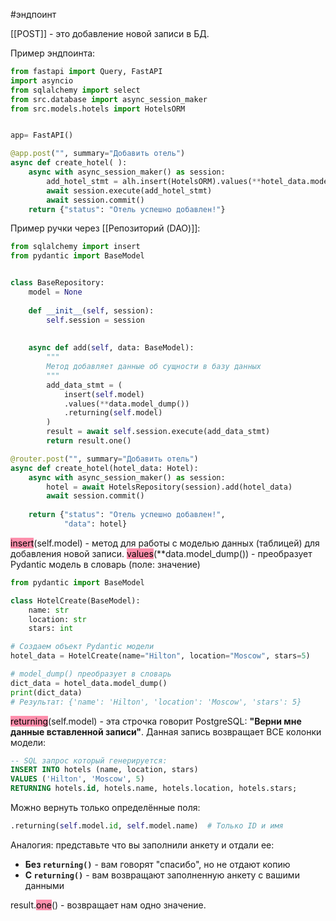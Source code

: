 #эндпоинт

[[POST]] - это добавление новой записи в БД.

Пример эндпоинта:
```python
from fastapi import Query, FastAPI
import asyncio
from sqlalchemy import select
from src.database import async_session_maker
from src.models.hotels import HotelsORM


app= FastAPI()

@app.post("", summary="Добавить отель")  
async def create_hotel( ):  
    async with async_session_maker() as session:  
        add_hotel_stmt = alh.insert(HotelsORM).values(**hotel_data.model_dump())
        await session.execute(add_hotel_stmt)  
        await session.commit() 
    return {"status": "Отель успешно добавлен!"}
```

Пример ручки через [[Репозиторий (DAO)]]:
```python
from sqlalchemy import insert  
from pydantic import BaseModel


class BaseRepository:  
    model = None  
  
    def __init__(self, session):  
        self.session = session  
        
        
    async def add(self, data: BaseModel):  
        """  
		Метод добавляет данные об сущности в базу данных
	    """        
	    add_data_stmt = (  
            insert(self.model)  
            .values(**data.model_dump())  
            .returning(self.model)  
        )  
        result = await self.session.execute(add_data_stmt)  
        return result.one()

@router.post("", summary="Добавить отель")  
async def create_hotel(hotel_data: Hotel):  
    async with async_session_maker() as session:  
        hotel = await HotelsRepository(session).add(hotel_data)  
        await session.commit()  
  
    return {"status": "Отель успешно добавлен!",  
            "data": hotel}
```

<mark style="background: #FF5582A6;">insert</mark>(self.model) - метод для работы с моделью данных (таблицей) для добавления новой записи.
<mark style="background: #FF5582A6;">values</mark>(**data.model_dump()) - преобразует Pydantic модель в словарь (поле: значение)
```python
from pydantic import BaseModel

class HotelCreate(BaseModel):
    name: str
    location: str
    stars: int

# Создаем объект Pydantic модели
hotel_data = HotelCreate(name="Hilton", location="Moscow", stars=5)

# model_dump() преобразует в словарь
dict_data = hotel_data.model_dump()
print(dict_data)
# Результат: {'name': 'Hilton', 'location': 'Moscow', 'stars': 5}
```
<mark style="background: #FF5582A6;">returning</mark>(self.model) - эта строчка говорит PostgreSQL: **"Верни мне данные вставленной записи"**. 
Данная запись возвращает ВСЕ колонки модели:
```SQL
-- SQL запрос который генерируется:
INSERT INTO hotels (name, location, stars) 
VALUES ('Hilton', 'Moscow', 5)
RETURNING hotels.id, hotels.name, hotels.location, hotels.stars;
```
Можно вернуть только определённые поля:
```python
.returning(self.model.id, self.model.name)  # Только ID и имя
```

Аналогия: представьте что вы заполнили анкету и отдали ее:
- **Без `returning()`** - вам говорят "спасибо", но не отдают копию
- **С `returning()`** - вам возвращают заполненную анкету с вашими данными

result.<mark style="background: #FF5582A6;">one</mark>() - возвращает нам одно значение.
